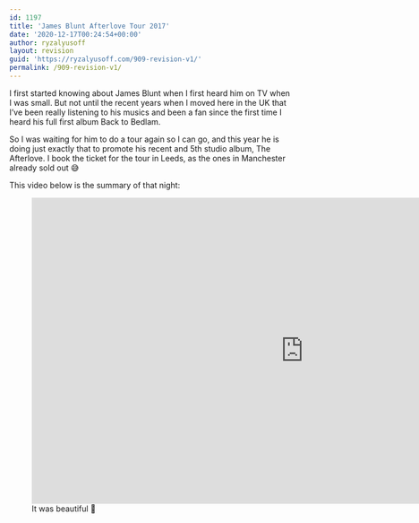 ```yaml
---
id: 1197
title: 'James Blunt Afterlove Tour 2017'
date: '2020-12-17T00:24:54+00:00'
author: ryzalyusoff
layout: revision
guid: 'https://ryzalyusoff.com/909-revision-v1/'
permalink: /909-revision-v1/
---
```


I first started knowing about James Blunt when I first heard him on TV when I was small. But not until the recent years when I moved here in the UK that I’ve been really listening to his musics and been a fan since the first time I heard his full first album Back to Bedlam.

So I was waiting for him to do a tour again so I can go, and this year he is doing just exactly that to promote his recent and 5th studio album, The Afterlove. I book the ticket for the tour in Leeds, as the ones in Manchester already sold out 😅

This video below is the summary of that night:

<figure class="wp-block-embed-youtube wp-block-embed is-type-video is-provider-youtube wp-embed-aspect-16-9 wp-has-aspect-ratio"><div class="wp-block-embed__wrapper"><span class="embed-youtube" style="text-align:center; display: block;"><iframe allowfullscreen="true" class="youtube-player" height="546" src="https://www.youtube.com/embed/-sDlDLNw0Gc?version=3&rel=1&fs=1&autohide=2&showsearch=0&showinfo=1&iv_load_policy=1&wmode=transparent" style="border:0;" type="text/html" width="970"></iframe></span></div><figcaption>It was beautiful 🙂</figcaption></figure>